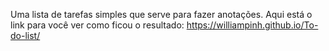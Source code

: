 Uma lista de tarefas simples que serve para fazer anotações. Aqui está o link para você ver como ficou o resultado: https://williampinh.github.io/To-do-list/
